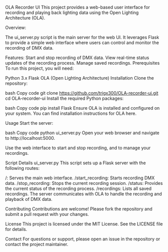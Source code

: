 OLA Recorder UI
This project provides a web-based user interface for recording and playing back lighting data using the Open Lighting Architecture (OLA).

Overview:

The ui_server.py script is the main server for the web UI. It leverages Flask to provide a simple web interface where users can control and monitor the recording of DMX data.

Features:
Start and stop recording of DMX data.
View real-time status updates of the recording process.
Manage saved recordings.
Prerequisites
To run this project, you will need:

Python 3.x
Flask
OLA (Open Lighting Architecture)
Installation
Clone the repository:

bash
Copy code
git clone https://github.com/trigx300/OLA-recorder-ui.git
cd OLA-recorder-ui
Install the required Python packages:

bash
Copy code
pip install Flask
Ensure OLA is installed and configured on your system. You can find installation instructions for OLA here.

Usage
Start the server:

bash
Copy code
python ui_server.py
Open your web browser and navigate to http://localhost:5000.

Use the web interface to start and stop recording, and to manage your recordings.

Script Details
ui_server.py
This script sets up a Flask server with the following routes:

/: Serves the main web interface.
/start_recording: Starts recording DMX data.
/stop_recording: Stops the current recording session.
/status: Provides the current status of the recording process.
/recordings: Lists all saved recordings.
The server communicates with OLA to handle the recording and playback of DMX data.

Contributing
Contributions are welcome! Please fork the repository and submit a pull request with your changes.

License
This project is licensed under the MIT License. See the LICENSE file for details.

Contact
For questions or support, please open an issue in the repository or contact the project maintainer.
